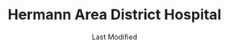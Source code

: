 ---
layout: location-page
date: Last Modified
description: "Local COVID-19 testing is available at Hermann Area District Hospital in Hermann, Missouri, USA."
permalink: "locations/missouri/hermann/hermann-area-district-hospital/"
tags:
  - locations
  - missouri
title: Hermann Area District Hospital
uniqueName: hermann-area-district-hospital
state: Missouri
stateAbbr: MO
hood: "Hermann"
address: "509 West 18th St"
city: "Hermann"
zip: "65401"
zipsNearby: "63622 63623 65439 63625 65440 65441 65443 65444 63629 65689 63630 63631 63633 65446 65452 65453 65456 65457 65459 65436 65462 65463 65464 65466 65468 65589 65470 65473 65584 65660 65662 65479 65483 65564 65484 65486 63648 65501 65532 65534 65535 65536 63654 65542 63656 63660 65591 65461 65529 65550 65722 65543 65552 63664 65555 63666 65556 65787 65557 65401 65402 65409 65541 65559 65449 65560 65565 65566 65567 65570 65571 63674 65580 65582 65583 65586 65001 65011 63013 65013 63014 65014 65062 65016 65017 65042 65020 65023 65024 63342 65026 65072 65032 63030 65035 63037 65038 63041 65039 65040 65041 65043 65101 65102 65103 65104 65105 65106 65107 65108 65109 65110 65111 65047 65048 65049 63056 65051 65052 65053 63060 63061 65054 63357 65058 65059 65036 65061 65063 63068 65064 65065 65066 65067 65069 63071 63072 63091 65074 63077 65075 65076 63079 65077 63080 65079 65080 63378 65082 65083 63084 63089 63090 65085" 
mapUrl: "http://maps.apple.com/?q=Hermann+Area+District+Hospital&address=509+West+18th+St,Hermann,Missouri,65401"
locationType: Drive-thru
phone: "573-569-5049"
website: "https://www.hadh.org/news-events/news-releases/press-release-covid-19-testing"
onlineBooking: undefined
closed: undefined
closedUpdate: May 23rd, 2020
notes: "By appointment only. Requires doctor's referral. Requires phone screen."
days: Contact for hours of operation.
ctaMessage: Learn more
ctaUrl: "https://www.hadh.org/news-events/news-releases/press-release-covid-19-testing"
---